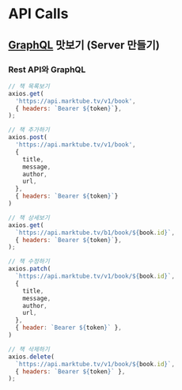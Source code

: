 # API Calls

## [GraphQL](https://graphql.org) 맛보기 (Server 만들기)
### Rest API와 GraphQL
```js
// 책 목록보기
axios.get(
  'https://api.marktube.tv/v1/book',
  { headers: `Bearer ${token}`},
);
```
```js
// 책 추가하기
axios.post(
  'https://api.marktube.tv/v1/book',
  {
    title,
    message,
    author,
    url,
  },
  { headers: `Bearer ${token}`}
)
```
```js
// 책 상세보기
axios.get(
  `https://api.marktube.tv/b1/book/${book.id}`,
  { headers: `Bearer ${token}`},
);
```
```js
// 책 수정하기
axios.patch(
  `https://api.marktube.tv/v1/book/${book.id}`,
  {
    title,
    message,
    author,
    url,
  },
  { header: `Bearer ${token}` },
)
```
```js
// 책 삭제하기
axios.delete(
  `https://api.marktube.tv/v1/book/${book.id}`,
  { headers: `Bearer ${token}` },
);
```
